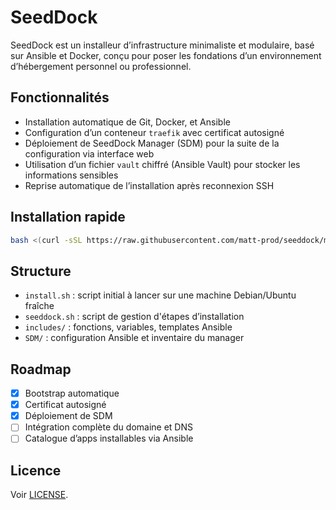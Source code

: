 # SeedDock

SeedDock est un installeur d’infrastructure minimaliste et modulaire, basé sur Ansible et Docker, conçu pour poser les fondations d’un environnement d’hébergement personnel ou professionnel.

## Fonctionnalités

- Installation automatique de Git, Docker, et Ansible
- Configuration d’un conteneur `traefik` avec certificat autosigné
- Déploiement de SeedDock Manager (SDM) pour la suite de la configuration via interface web
- Utilisation d’un fichier `vault` chiffré (Ansible Vault) pour stocker les informations sensibles
- Reprise automatique de l’installation après reconnexion SSH

## Installation rapide

```bash
bash <(curl -sSL https://raw.githubusercontent.com/matt-prod/seeddock/main/install.sh)
```

## Structure

- `install.sh` : script initial à lancer sur une machine Debian/Ubuntu fraîche
- `seeddock.sh` : script de gestion d'étapes d’installation
- `includes/` : fonctions, variables, templates Ansible
- `SDM/` : configuration Ansible et inventaire du manager

## Roadmap

- [x] Bootstrap automatique
- [x] Certificat autosigné
- [x] Déploiement de SDM
- [ ] Intégration complète du domaine et DNS
- [ ] Catalogue d’apps installables via Ansible

## Licence

Voir [LICENSE](LICENSE).
